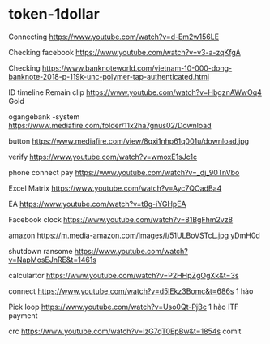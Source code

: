 # token-1dollar
Connecting
https://www.youtube.com/watch?v=d-Em2w156LE

Checking facebook https://www.youtube.com/watch?v=v3-a-zqKfgA

Checking
https://www.banknoteworld.com/vietnam-10-000-dong-banknote-2018-p-119k-unc-polymer-tap-authenticated.html


ID timeline
Remain clip
https://www.youtube.com/watch?v=HbgznAWwOq4 Gold

ogangebank -system https://www.mediafire.com/folder/11x2ha7gnus02/Download

button https://www.mediafire.com/view/8qxi1nhp61q001u/download.jpg

verify https://www.youtube.com/watch?v=wmoxE1sJc1c

phone connect pay https://www.youtube.com/watch?v=_dj_90TnVbo

Excel Matrix https://www.youtube.com/watch?v=Ayc7QOadBa4

EA https://www.youtube.com/watch?v=t8g-iYGHpEA

Facebook clock https://www.youtube.com/watch?v=81BgFhm2vz8

amazon https://m.media-amazon.com/images/I/51ULBoVSTcL.jpg yDmH0d 

shutdown ransome https://www.youtube.com/watch?v=NapMosEJnRE&t=1461s

calculartor https://www.youtube.com/watch?v=P2HHpZgOgXk&t=3s

connect https://www.youtube.com/watch?v=d5lEkz3Bomc&t=686s 1 hào

Pick loop https://www.youtube.com/watch?v=Uso0Qt-PjBc 1 hào ITF payment

crc https://www.youtube.com/watch?v=izG7qT0EpBw&t=1854s comit

